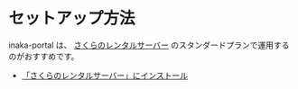 # セットアップ方法
inaka-portal は、 [さくらのレンタルサーバー](https://www.sakura.ne.jp/) のスタンダードプランで運用するのがおすすめです。

- [「さくらのレンタルサーバー」にインストール](setup/sakura.md)